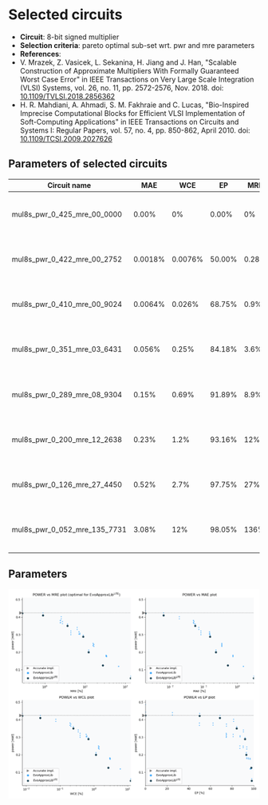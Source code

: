 
Selected circuits
===================
 - **Circuit**: 8-bit signed multiplier
 - **Selection criteria**: pareto optimal sub-set wrt. pwr and mre parameters
 - **References**: 
  - V. Mrazek, Z. Vasicek, L. Sekanina, H. Jiang and J. Han, "Scalable Construction of Approximate Multipliers With Formally Guaranteed Worst Case Error" in IEEE Transactions on Very Large Scale Integration (VLSI) Systems, vol. 26, no. 11, pp. 2572-2576, Nov. 2018. doi: [10.1109/TVLSI.2018.2856362](https://dx.doi.org/10.1109/TVLSI.2018.2856362)
  - H. R. Mahdiani, A. Ahmadi, S. M. Fakhraie and C. Lucas, "Bio-Inspired Imprecise Computational Blocks for Efficient VLSI Implementation of Soft-Computing Applications" in IEEE Transactions on Circuits and Systems I: Regular Papers, vol. 57, no. 4, pp. 850-862, April 2010. doi: [10.1109/TCSI.2009.2027626](https://dx.doi.org/10.1109/TCSI.2009.2027626)


Parameters of selected circuits
----------------------------

| Circuit name | MAE | WCE | EP | MRE | MSE | Download |
| --- |  --- | --- | --- | --- | --- | --- | 
| mul8s_pwr_0_425_mre_00_0000 | 0.00% | 0% | 0.00% | 0% | 0.00 |  [[Verilog generic](mul8s_pwr_0_425_mre_00_0000_gen.v)] [[Verilog PDK45](mul8s_pwr_0_425_mre_00_0000_pdk45.v)]  [[C](mul8s_pwr_0_425_mre_00_0000.c)] |
| mul8s_pwr_0_422_mre_00_2752 | 0.0018% | 0.0076% | 50.00% | 0.28% | 3.80 |  [[Verilog generic](mul8s_pwr_0_422_mre_00_2752_gen.v)] [[Verilog PDK45](mul8s_pwr_0_422_mre_00_2752_pdk45.v)]  [[C](mul8s_pwr_0_422_mre_00_2752.c)] |
| mul8s_pwr_0_410_mre_00_9024 | 0.0064% | 0.026% | 68.75% | 0.9% | 34.20 |  [[Verilog generic](mul8s_pwr_0_410_mre_00_9024_gen.v)] [[Verilog PDK45](mul8s_pwr_0_410_mre_00_9024_pdk45.v)]  [[C](mul8s_pwr_0_410_mre_00_9024.c)] |
| mul8s_pwr_0_351_mre_03_6431 | 0.056% | 0.25% | 84.18% | 3.6% | 2872.20 |  [[Verilog generic](mul8s_pwr_0_351_mre_03_6431_gen.v)] [[Verilog PDK45](mul8s_pwr_0_351_mre_03_6431_pdk45.v)]  [[C](mul8s_pwr_0_351_mre_03_6431.c)] |
| mul8s_pwr_0_289_mre_08_9304 | 0.15% | 0.69% | 91.89% | 8.9% | 19690.20 |  [[Verilog generic](mul8s_pwr_0_289_mre_08_9304_gen.v)] [[Verilog PDK45](mul8s_pwr_0_289_mre_08_9304_pdk45.v)]  [[C](mul8s_pwr_0_289_mre_08_9304.c)] |
| mul8s_pwr_0_200_mre_12_2638 | 0.23% | 1.2% | 93.16% | 12% | 38236.25 |  [[Verilog generic](mul8s_pwr_0_200_mre_12_2638_gen.v)] [[Verilog PDK45](mul8s_pwr_0_200_mre_12_2638_pdk45.v)]  [[C](mul8s_pwr_0_200_mre_12_2638.c)] |
| mul8s_pwr_0_126_mre_27_4450 | 0.52% | 2.7% | 97.75% | 27% | 191238.25 |  [[Verilog generic](mul8s_pwr_0_126_mre_27_4450_gen.v)] [[Verilog PDK45](mul8s_pwr_0_126_mre_27_4450_pdk45.v)]  [[C](mul8s_pwr_0_126_mre_27_4450.c)] |
| mul8s_pwr_0_052_mre_135_7731 | 3.08% | 12% | 98.05% | 136% | 7282910.20 |  [[Verilog generic](mul8s_pwr_0_052_mre_135_7731_gen.v)] [[Verilog PDK45](mul8s_pwr_0_052_mre_135_7731_pdk45.v)]  [[C](mul8s_pwr_0_052_mre_135_7731.c)] |
    
Parameters
--------------
![Parameters figure](fig.png)
             